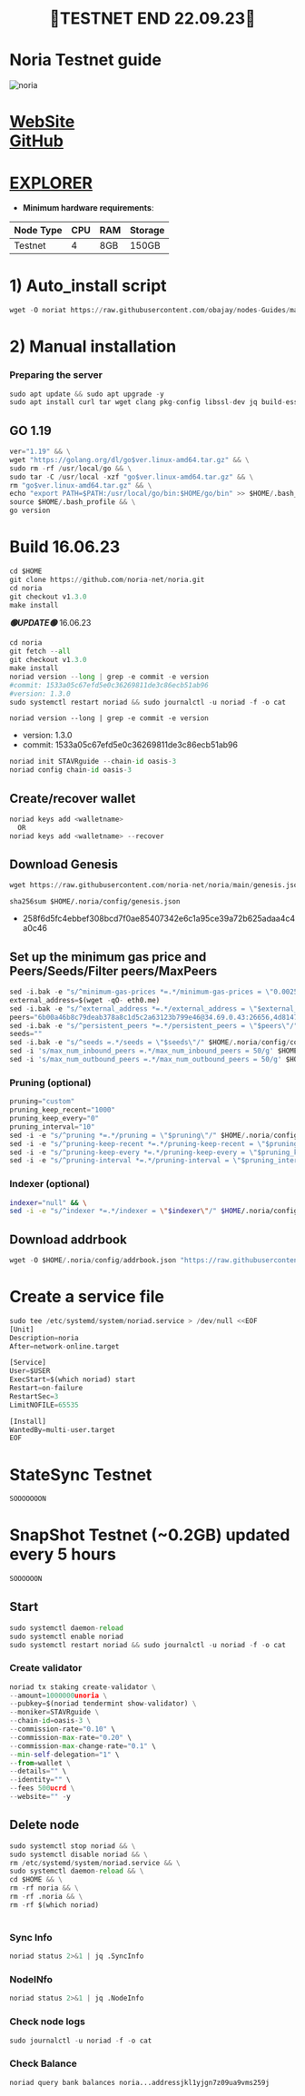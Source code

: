 <h1 align="center"> 🔴TESTNET END 22.09.23🔴</h1>

# Noria Testnet guide

![noria](https://github.com/obajay/nodes-Guides/assets/44331529/3b6b03d6-58c9-404b-9d48-b79971af4b8f)

[WebSite](https://noria.network/)\
[GitHub](https://github.com/noria-net)
=
[EXPLORER](https://explorer.stavr.tech/Noria-testnet/staking)
=

- **Minimum hardware requirements**:

| Node Type |CPU | RAM  | Storage  | 
|-----------|----|------|----------|
| Testnet   |   4|  8GB | 150GB    |


# 1) Auto_install script
```python
wget -O noriat https://raw.githubusercontent.com/obajay/nodes-Guides/main/Projects/Noria/noriat && chmod +x noriat && ./noriat
```

# 2) Manual installation

### Preparing the server
```python
sudo apt update && sudo apt upgrade -y
sudo apt install curl tar wget clang pkg-config libssl-dev jq build-essential bsdmainutils git make ncdu gcc git jq chrony liblz4-tool -y
```

## GO 1.19
```python
ver="1.19" && \
wget "https://golang.org/dl/go$ver.linux-amd64.tar.gz" && \
sudo rm -rf /usr/local/go && \
sudo tar -C /usr/local -xzf "go$ver.linux-amd64.tar.gz" && \
rm "go$ver.linux-amd64.tar.gz" && \
echo "export PATH=$PATH:/usr/local/go/bin:$HOME/go/bin" >> $HOME/.bash_profile && \
source $HOME/.bash_profile && \
go version
```

# Build 16.06.23
```python
cd $HOME
git clone https://github.com/noria-net/noria.git
cd noria
git checkout v1.3.0
make install
```
*******🟢UPDATE🟢******* 16.06.23
```python
cd noria
git fetch --all
git checkout v1.3.0
make install
noriad version --long | grep -e commit -e version
#commit: 1533a05c67efd5e0c36269811de3c86ecb51ab96
#version: 1.3.0
sudo systemctl restart noriad && sudo journalctl -u noriad -f -o cat
```

`noriad version --long | grep -e commit -e version`
- version: 1.3.0
- commit: 1533a05c67efd5e0c36269811de3c86ecb51ab96

```python
noriad init STAVRguide --chain-id oasis-3
noriad config chain-id oasis-3
```    

## Create/recover wallet
```python
noriad keys add <walletname>
  OR
noriad keys add <walletname> --recover
```

## Download Genesis
```python
wget https://raw.githubusercontent.com/noria-net/noria/main/genesis.json -O $HOME/.noria/config/genesis.json

```
`sha256sum $HOME/.noria/config/genesis.json`
+ 258f6d5fc4ebbef308bcd7f0ae85407342e6c1a95ce39a72b625adaa4c4a0c46

## Set up the minimum gas price and Peers/Seeds/Filter peers/MaxPeers
```python
sed -i.bak -e "s/^minimum-gas-prices *=.*/minimum-gas-prices = \"0.0025ucrd\"/;" ~/.noria/config/app.toml
external_address=$(wget -qO- eth0.me) 
sed -i.bak -e "s/^external_address *=.*/external_address = \"$external_address:26656\"/" $HOME/.noria/config/config.toml
peers="6b00a46b8c79deab378a8c1d5c2a63123b799e46@34.69.0.43:26656,4d8147a80c46ba21a8a276d55e6993353e03a734@165.22.42.220:26656,e82fb793620a13e989be8b2521e94db988851c3c@165.227.113.152:26656"
sed -i.bak -e "s/^persistent_peers *=.*/persistent_peers = \"$peers\"/" $HOME/.noria/config/config.toml
seeds=""
sed -i.bak -e "s/^seeds =.*/seeds = \"$seeds\"/" $HOME/.noria/config/config.toml
sed -i 's/max_num_inbound_peers =.*/max_num_inbound_peers = 50/g' $HOME/.noria/config/config.toml
sed -i 's/max_num_outbound_peers =.*/max_num_outbound_peers = 50/g' $HOME/.noria/config/config.toml

```
### Pruning (optional)
```python
pruning="custom"
pruning_keep_recent="1000"
pruning_keep_every="0"
pruning_interval="10"
sed -i -e "s/^pruning *=.*/pruning = \"$pruning\"/" $HOME/.noria/config/app.toml
sed -i -e "s/^pruning-keep-recent *=.*/pruning-keep-recent = \"$pruning_keep_recent\"/" $HOME/.noria/config/app.toml
sed -i -e "s/^pruning-keep-every *=.*/pruning-keep-every = \"$pruning_keep_every\"/" $HOME/.noria/config/app.toml
sed -i -e "s/^pruning-interval *=.*/pruning-interval = \"$pruning_interval\"/" $HOME/.noria/config/app.toml
```
### Indexer (optional) 
```bash
indexer="null" && \
sed -i -e "s/^indexer *=.*/indexer = \"$indexer\"/" $HOME/.noria/config/config.toml
```

## Download addrbook
```python
wget -O $HOME/.noria/config/addrbook.json "https://raw.githubusercontent.com/obajay/nodes-Guides/main/Projects/Noria/addrbook.json"
```

# Create a service file
```python
sudo tee /etc/systemd/system/noriad.service > /dev/null <<EOF
[Unit]
Description=noria
After=network-online.target

[Service]
User=$USER
ExecStart=$(which noriad) start
Restart=on-failure
RestartSec=3
LimitNOFILE=65535

[Install]
WantedBy=multi-user.target
EOF
```
# StateSync Testnet
```python
SOOOOOOON
```
# SnapShot Testnet (~0.2GB) updated every 5 hours  
```python
SOOOOOON
```

## Start
```python
sudo systemctl daemon-reload
sudo systemctl enable noriad
sudo systemctl restart noriad && sudo journalctl -u noriad -f -o cat
```

### Create validator
```python
noriad tx staking create-validator \
--amount=1000000unoria \
--pubkey=$(noriad tendermint show-validator) \
--moniker=STAVRguide \
--chain-id=oasis-3 \
--commission-rate="0.10" \
--commission-max-rate="0.20" \
--commission-max-change-rate="0.1" \
--min-self-delegation="1" \
--from=wallet \
--details="" \
--identity="" \
--fees 500ucrd \
--website="" -y
```

## Delete node
```python
sudo systemctl stop noriad && \
sudo systemctl disable noriad && \
rm /etc/systemd/system/noriad.service && \
sudo systemctl daemon-reload && \
cd $HOME && \
rm -rf noria && \
rm -rf .noria && \
rm -rf $(which noriad)
```
#
### Sync Info
```python
noriad status 2>&1 | jq .SyncInfo
```
### NodeINfo
```python
noriad status 2>&1 | jq .NodeInfo
```
### Check node logs
```python
sudo journalctl -u noriad -f -o cat
```
### Check Balance
```python
noriad query bank balances noria...addressjkl1yjgn7z09ua9vms259j
```
